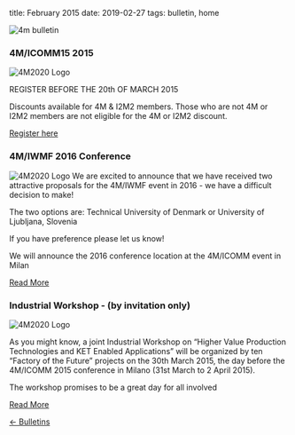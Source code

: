 title: February 2015
date: 2019-02-27 
tags: bulletin, home


![4m bulletin](/images/4mbulletin168.png)

###  4M/ICOMM15 2015

![4M2020 Logo](/images/conference.jpg)

REGISTER BEFORE THE 20th OF MARCH 2015

Discounts available for 4M & I2M2 members. Those who are not 4M or I2M2 members are not eligible for the 4M or I2M2 discount.

[Register here](/conference/2015)


### 4M/IWMF 2016 Conference 
![4M2020 Logo](/images/2016-conference.jpg)
We are excited to announce that we have received two attractive proposals for the 4M/IWMF event in 2016 - we have a difficult decision to make!

The two options are: Technical University of Denmark or University of Ljubljana, Slovenia

If you have preference please let us know!
 
We will announce the 2016 conference location at the 4M/ICOMM event in Milan

[Read More](/content/4MIWMF-2016-Proposals/4MIWMF-2016-Proposals.html)


###  Industrial Workshop - (by invitation only)

![4M2020 Logo](/images/ind-workshop.jpg)

As you might know, a joint Industrial Workshop on “Higher Value Production Technologies and KET Enabled Applications” will be organized by  ten “Factory of the Future” projects on the 30th March 2015, the day before the 4M/ICOMM 2015 conference in Milano (31st March to 2 April 2015).  
 
The workshop promises to be a great day for all involved

[Read More](/bulletin/2015/March/INDUSTRIAL-WORKSHOP/industrial-workshop.html)

[&larr; Bulletins](/bulletin/index.html)
